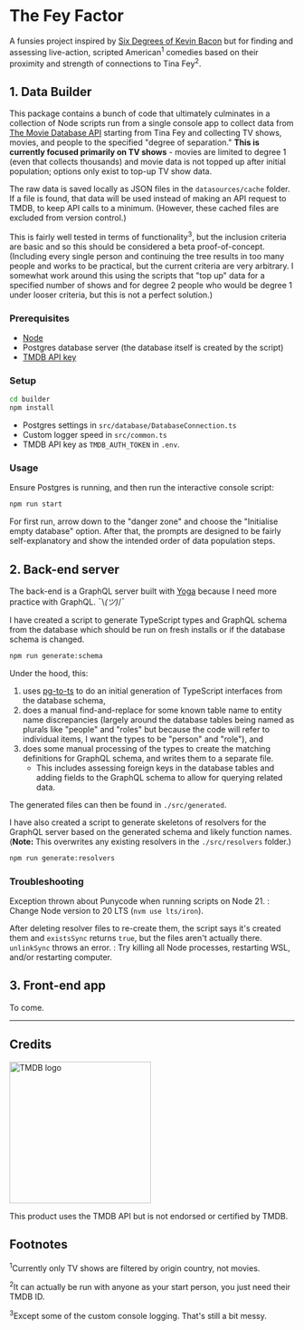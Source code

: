 # The Fey Factor

A funsies project inspired by [Six Degrees of Kevin Bacon](https://en.wikipedia.org/wiki/Six_Degrees_of_Kevin_Bacon) but for finding and assessing live-action, scripted American<sup>1</sup> comedies based on their proximity and strength of connections to Tina Fey<sup>2</sup>.

## 1. Data Builder
This package contains a bunch of code that ultimately culminates in a collection of Node scripts run from a single console app to collect data from [The Movie Database API](https://developer.themoviedb.org/) starting from Tina Fey and collecting TV shows, movies, and people to the specified "degree of separation." **This is currently focused primarily on TV shows** - movies are limited to degree 1 (even that collects thousands) and movie data is not topped up after initial population; options only exist to top-up TV show data. 

The raw data is saved locally as JSON files in the `datasources/cache` folder. If a file is found, that data will be used instead of making an API request to TMDB, to keep API calls to a minimum. (However, these cached files are excluded from version control.)

This is fairly well tested in terms of functionality<sup>3</sup>, but the inclusion criteria are basic and so this should be considered a beta proof-of-concept. (Including every single person and continuing the tree results in too many people and works to be practical, but the current criteria are very arbitrary. I somewhat work around this using the scripts that "top up" data for a specified number of shows and for degree 2 people who would be degree 1 under looser criteria, but this is not a perfect solution.)

### Prerequisites
- [Node](https://nodejs.org)
- Postgres database server (the database itself is created by the script)
- [TMDB API key](https://developer.themoviedb.org/docs/getting-started)

### Setup
```bash
cd builder
npm install
```
- Postgres settings in `src/database/DatabaseConnection.ts`
- Custom logger speed in `src/common.ts`
- TMDB API key as `TMDB_AUTH_TOKEN` in `.env`.

### Usage
Ensure Postgres is running, and then run the interactive console script:
```bash
npm run start
```
For first run, arrow down to the "danger zone" and choose the "Initialise empty database" option. After that, the prompts are designed to be fairly self-explanatory and show the intended order of data population steps.

## 2. Back-end server

The back-end is a GraphQL server built with [Yoga](https://the-guild.dev/graphql/yoga-server) because I need more practice with GraphQL. ¯\\_(ツ)_/¯

I have created a script to generate TypeScript types and GraphQL schema from the database which should be run on fresh installs or if the database schema is changed.
```bash
npm run generate:schema
```
Under the hood, this: 
1. uses [pg-to-ts](https://www.npmjs.com/package/pg-to-ts) to do an initial generation of TypeScript interfaces from the database schema,
2. does a manual find-and-replace for some known table name to entity name discrepancies (largely around the database tables being named as plurals like "people" and "roles" but because the code will refer to individual items, I want the types to be "person" and "role"), and
3. does some manual processing of the types to create the matching definitions for GraphQL schema, and writes them to a separate file.
   - This includes assessing foreign keys in the database tables and adding fields to the GraphQL schema to allow for querying related data.

The generated files can then be found in `./src/generated`.

I have also created a script to generate skeletons of resolvers for the GraphQL server based on the generated schema and likely function names. (**Note:** This overwrites any existing resolvers in the `./src/resolvers` folder.)
```bash
npm run generate:resolvers
```

### Troubleshooting

Exception thrown about Punycode when running scripts on Node 21.
: Change Node version to 20 LTS (`nvm use lts/iron`).

After deleting resolver files to re-create them, the script says it's created them and `existsSync` returns `true`, but the files aren't actually there. `unlinkSync` throws an error.
: Try killing all Node processes, restarting WSL, and/or restarting computer.

## 3. Front-end app

To come.

---

## Credits

<img src="https://www.themoviedb.org/assets/2/v4/logos/v2/blue_long_2-9665a76b1ae401a510ec1e0ca40ddcb3b0cfe45f1d51b77a308fea0845885648.svg" alt="TMDB logo" width="250"/>

This product uses the TMDB API but is not endorsed or certified by TMDB.



## Footnotes 
<sup>1</sup>Currently only TV shows are filtered by origin country, not movies. 

<sup>2</sup>It can actually be run with anyone as your start person, you just need their TMDB ID.

<sup>3</sup>Except some of the custom console logging. That's still a bit messy.
